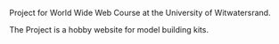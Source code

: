 Project for World Wide Web Course at the University of Witwatersrand.

The Project is a hobby website for model building kits.
